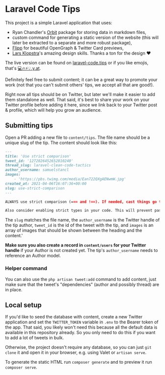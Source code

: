 # Laravel Code Tips

This project is a simple Laravel application that uses:
- Ryan Chandler's [Orbit](https://github.com/ryangjchandler/orbit) package for storing data in markdown files,
- custom command for generating a static version of the website (this will later be extracted to a separate and more robust package),
- [Flipp](https://useflipp.com) for beautiful OpenGraph & Twitter Card previews,
- [Lars Klopstra](https://twitter.com/larsklopstra)'s amazing design skills. Thanks a ton for the design ❤️

The live version can be found on [laravel-code.tips](https://laravel-code.tips) or if you like emojis, that's [💻🔥⚡️💡.y.at](https://💻🔥⚡️💡.y.at).

Definitely feel free to submit content; it can be a great way to promote your work (not that you can't submit others' tips, we accept all that are good!).

Right now all tips should be on Twitter, but later we'll make it easier to add them standalone as well. That said, it's best to share your work on your Twitter profile before adding it here, since we link back to your Twitter post & profile, which will help you grow an audience.

## Submitting tips

Open a PR adding a new file to `content/tips`. The file name should be a unique slug of the tip. The content should look like this:
```md
---
title: 'Use strict comparison'
tweet_id: '1272826452652810240'
thread_slug: laravel-clean-code-tactics
author_username: samuelstancl
images:
    - 'https://pbs.twimg.com/media/Ean722QXgAENwmW.jpg'
created_at: 2021-04-06T16:07:36+00:00
slug: use-strict-comparison
---

ALWAYS use strict comparison (=== and !==). If needed, cast things go the correct type before comparing. Better than weird == results

Also consider enabling strict types in your code. This will prevent passing variables of wrong data types to functions
```

The `slug` matches the file name, the `author_username` is the Twitter handle of the tip author, `tweet_id` is the id of the tweet with the tip, and `images` is an array of images that should be shown between the heading and the content.'

**Make sure you also create a record in `content/users` for your Twitter handle** if your Author is not created yet. The tip's `author_username` needs to reference an Author model.

### Helper command

You can also use the `php artisan tweet:add` command to add content, just make sure that the tweet's "dependencies" (author and possibly thread) are in place.

## Local setup

If you'd like to seed the database with content, create a new Twitter application and set the `TWITTER_TOKEN` variable in `.env` to the Bearer token of the app. That said, you likely won't need this because all the default data is available in this repository already. So you only need to do this if you want to add a lot of tweets in bulk.

Otherwise, the project doesn't require any database, so you can just `git clone` it and open it in your browser, e.g. using Valet or `artisan serve`.

To generate the static HTML run `composer generate` and to preview it run `composer serve`.
